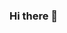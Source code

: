 ### Hi there 👋
<!--
![Leetcode Stats](https://leetcard.jacoblin.cool/AntonSushilov?theme=nord&font=Noto%20Sans%20Carian&ext=heatmap)
-->
<!--
**AntonSushilov/AntonSushilov** is a ✨ _special_ ✨ repository because its `README.md` (this file) appears on your GitHub profile.

Here are some ideas to get you started:

- 🔭 I’m currently working on ...
- 🌱 I’m currently learning ...
- 👯 I’m looking to collaborate on ...
- 🤔 I’m looking for help with ...
- 💬 Ask me about ...
- 📫 How to reach me: ...
- 😄 Pronouns: ...
- ⚡ Fun fact: ...
-->
